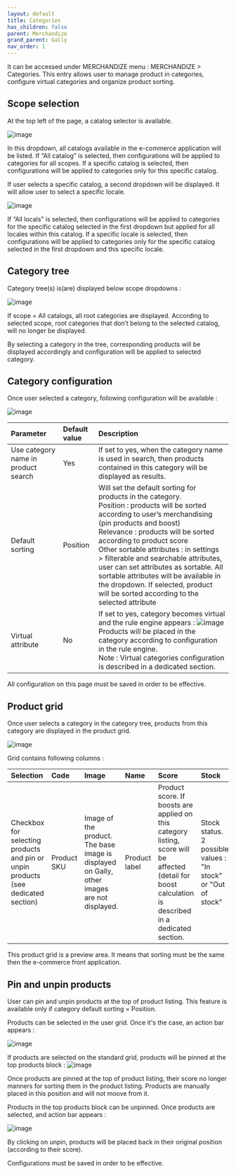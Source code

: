 ```yaml
---
layout: default
title: Categories
has_children: false
parent: Merchandize
grand_parent: Gally
nav_order: 1
---
```


It can be accessed under MERCHANDIZE menu : MERCHANDIZE > Categories.
This entry allows user to manage product in categories, configure virtual categories and organize product sorting.

## Scope selection

At the top left of the page, a catalog selector is available.

![image](https://user-images.githubusercontent.com/98949123/211284767-27d50fe2-c897-406c-afd3-d362bbbdb9bc.png)

In this dropdown, all catalogs available in the e-commerce application will be listed. 
If “All catalog” is selected, then configurations will be applied to categories for all scopes.
If a specific catalog is selected, then configurations will be applied to categories only for this specific catalog.

 If user selects a specific catalog, a second dropdown will be displayed. It will allow user to select a specific locale.

![image](https://user-images.githubusercontent.com/98949123/211284831-5497004c-48ec-4496-8319-a69e67817c13.png)

If “All locals” is selected, then configurations will be applied to categories for the specific catalog selected in the first dropdown but applied for all locales within this catalog.
If a specific locale is selected, then configurations will be applied to categories only for the specific catalog selected in the first dropdown and this specific locale.

## Category tree

Category tree(s) is(are) displayed below scope dropdowns : 

![image](https://user-images.githubusercontent.com/98949123/211284921-b7caa6ed-b4e7-453d-95d8-8229240a015f.png)

If scope = All catalogs, all root categories are displayed. According to selected scope, root categories that don’t belong to the selected catalog, will no longer be displayed.

By selecting a category in the tree, corresponding products will be displayed accordingly and configuration will be applied to selected category.

## Category configuration 

Once user selected a category, following configuration will be available : 

![image](https://user-images.githubusercontent.com/98949123/211284999-8b87e336-1ecf-4398-b5ed-a4faec422f05.png)

|Parameter   | Default value | Description|
|:-------------|:------------------|:------|
|Use category name in product search|Yes|If set to yes, when the category name is used in search, then products contained in this category will be displayed as results.|
|Default sorting|Position|Will set the default sorting for products in the category. <br/> Position : products will be sorted according to user’s merchandising (pin products and boost) <br/> Relevance : products will be sorted according to product score <br/> Other sortable attributes : in settings > filterable and searchable attributes, user can set attributes as sortable. All sortable attributes will be available in the dropdown. If selected, product will be sorted according to the selected attribute|
|Virtual attribute|No|If set to yes, category becomes virtual and the rule engine appears : ![image](https://user-images.githubusercontent.com/98949123/211285081-50b745a1-4619-4b29-9f0b-e535306e072d.png)<br/> Products will be placed in the category according to configuration in the rule engine.<br/>Note : Virtual categories configuration is described in a dedicated section.|

All configuration on this page must be saved in order to be effective.

## Product grid
 
Once user selects a category in the category tree, products from this category are displayed in the product grid.

![image](https://user-images.githubusercontent.com/98949123/211290954-46088219-cf6b-42e1-9eda-a646df11ea05.png)

Grid contains following columns :
 
|Selection |Code |Image |Name |Score |Stock |Price |Display |
|:-------------|:------------------|:------|:------|:------|:------|:------|:------|
|Checkbox for selecting products and pin or unpin products (see dedicated section)|Product SKU|Image of the product. The base image is displayed on Gally, other images are not displayed.|Product label|Product score. If boosts are applied on this category listing, score will be affected (detail for boost calculation is described in a dedicated section.|Stock status. 2 possible values : "In stock" or "Out of stock"|Product price|Switcher allowing to display or hide a in front.|

This product grid is a preview area. It means that sorting must be the same then the e-commerce front application.

## Pin and unpin products

User can pin and unpin products at the top of product listing. 
This feature is available only if category default sorting = Position.

Products can be selected in the user grid. Once it's the case, an action bar appears : 

![image](https://user-images.githubusercontent.com/98949123/211294079-1cbf76a6-4769-4f70-ac86-a422949f4c64.png)

If products are selected on the standard grid, products will be pinned at the top products block : 
![image](https://user-images.githubusercontent.com/98949123/212338480-5175f61e-2b79-4208-94b7-b6187a1cacd1.png)

Once products are pinned at the top of product listing, their score no longer manners for sorting them in the product listing. Products are manually placed in this position and will not moove from it.

Products in the top products block can be unpinned. Once products are selected, and action bar appears : 

![image](https://user-images.githubusercontent.com/98949123/212867448-fd8ab3b2-a6e2-404f-aae6-f94bea36f2ca.png)

By clicking on unpin, products will be placed back in their original position (according to their score).

Configurations must be saved in order to be effective.

